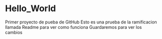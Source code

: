 # Hello_World
Primer proyecto de pueba de GitHub
Esto es una prueba de la ramificacion llamada Readme para ver como funciona
Guardaremos para ver los cambios
